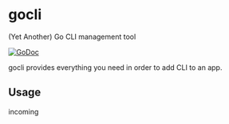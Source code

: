 # gocli
(Yet Another) Go CLI management tool

[![GoDoc](https://godoc.org/github.com/Aziule/gocli?status.svg)](https://godoc.org/github.com/Aziule/gocli)

gocli provides everything you need in order to add CLI to an app.

## Usage
incoming
